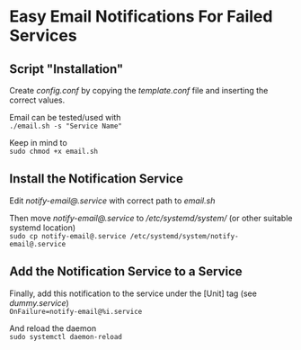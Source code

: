 # Easy Email Notifications For Failed Services

## Script "Installation"
Create *config.conf* by copying the *template.conf* file and inserting the correct values.

Email can be tested/used with \
`./email.sh -s "Service Name"`

Keep in mind to \
`sudo chmod +x email.sh`

## Install the Notification Service

Edit *notify-email@.service* with correct path to *email.sh*

Then move *notify-email@.service* to */etc/systemd/system/* (or other suitable systemd location) \
`sudo cp notify-email@.service /etc/systemd/system/notify-email@.service`

## Add the Notification Service to a Service

Finally, add this notification to the service under the [Unit] tag (see *dummy.service*) \
`OnFailure=notify-email@%i.service`

And reload the daemon \
`sudo systemctl daemon-reload`
